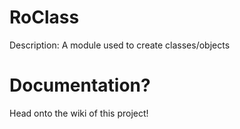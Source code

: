 # RoClass
Description: A module used to create classes/objects


# Documentation?
Head onto the wiki of this project!
